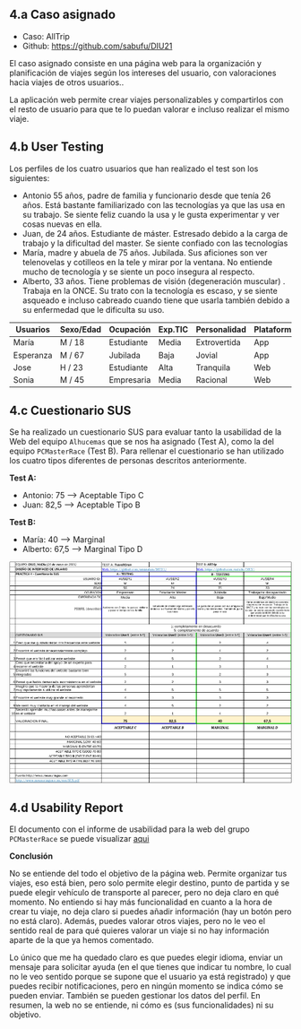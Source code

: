 ## 4.a Caso asignado

- Caso: AllTrip
- Github: https://github.com/sabufu/DIU21

El caso asignado consiste en una página web para la organización y planificación de viajes según los intereses del usuario, con valoraciones hacia viajes de otros usuarios..

La aplicación web permite crear viajes personalizables y compartirlos con el resto de usuario para que te lo puedan valorar e incluso realizar el mismo viaje.

## 4.b User Testing

Los perfiles de los cuatro usuarios que han realizado el test son los siguientes:

- Antonio 55 años, padre de familia y funcionario desde que tenía 26 años. Está bastante familiarizado con las tecnologías ya que las usa en su trabajo. Se siente feliz cuando la usa y le gusta experimentar y ver cosas nuevas en ella.
- Juan, de 24 años. Estudiante de máster. Estresado debido a la carga de trabajo y la dificultad del master. Se siente confiado con las tecnologías
- María, madre y abuela de 75 años. Jubilada. Sus aficiones son ver telenovelas y cotilleos en la tele y mirar por la ventana. No entiende mucho de tecnología y se siente un poco insegura al respecto.
- Alberto, 33 años. Tiene problemas de visión (degeneración muscular) . Trabaja en la ONCE. Su trato con la tecnología es escaso, y se siente asqueado e incluso cabreado cuando tiene que usarla también debido a su enfermedad que le dificulta su uso.

| Usuarios  | Sexo/Edad | Ocupación  | Exp.TIC | Personalidad | Plataforma | TestA/B |
| --------- | --------- | ---------- | ------- | ------------ | ---------- | ------- |
| María     | M / 18    | Estudiante | Media   | Extrovertida | App        | A       |
| Esperanza | M / 67    | Jubilada   | Baja    | Jovial       | App        | A       |
| Jose      | H / 23    | Estudiante | Alta    | Tranquila    | Web        | B       |
| Sonia     | M / 45    | Empresaria | Media   | Racional     | Web        | B       |

## 4.c Cuestionario SUS

Se ha realizado un cuestionario SUS para evaluar tanto la usabilidad de la Web del equipo `Alhucemas` que se nos ha asignado (Test A), como la del equipo `PCMasterRace` (Test B). Para rellenar el cuestionario se han utilizado los cuatro tipos diferentes de personas descritos anteriormente.

**Test A:**

- Antonio: 75 --> Aceptable Tipo C
- Juan: 82,5 --> Aceptable Tipo B

**Test B:**

- María: 40 --> Marginal
- Alberto: 67,5 --> Marginal Tipo D

![Cuestionario](Resultados-cuestionario-SUS.png)

## 4.d Usability Report

El documento con el informe de usabilidad para la web del grupo `PCMasterRace` se puede visualizar [aqui](DIU_report-template-usability-testOK_3.pdf)

**Conclusión**

No se entiende del todo el objetivo de la página web. Permite organizar tus viajes, eso está bien, pero solo permite elegir destino, punto de partida y se puede elegir vehículo de transporte al parecer, pero no deja claro en qué momento. No entiendo si hay más funcionalidad en cuanto a la hora de crear tu viaje, no deja claro si puedes añadir información (hay un botón pero no está claro). Además, puedes valorar otros viajes, pero no le veo el sentido real de para qué quieres valorar un viaje si no hay información aparte de la que ya hemos comentado.

Lo único que me ha quedado claro es que puedes elegir idioma, enviar un mensaje para solicitar ayuda (en el que tienes que indicar tu nombre, lo cual no le veo sentido porque se supone que el usuario ya está registrado) y que puedes recibir notificaciones, pero en ningún momento se indica cómo se pueden enviar. También se pueden gestionar los datos del perfil.
En resumen, la web no se entiende, ni cómo es (sus funcionalidades) ni su objetivo.
